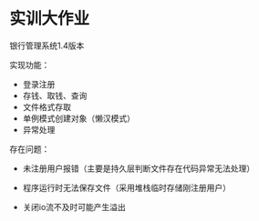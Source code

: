 # 实训大作业

银行管理系统1.4版本

实现功能：

- 登录注册
- 存钱、取钱、查询
- 文件格式存取
- 单例模式创建对象（懒汉模式）
- 异常处理

存在问题：

- 未注册用户报错（主要是持久层判断文件存在代码异常无法处理）

- 程序运行时无法保存文件（采用堆栈临时存储刚注册用户）

- 关闭io流不及时可能产生溢出

  

  